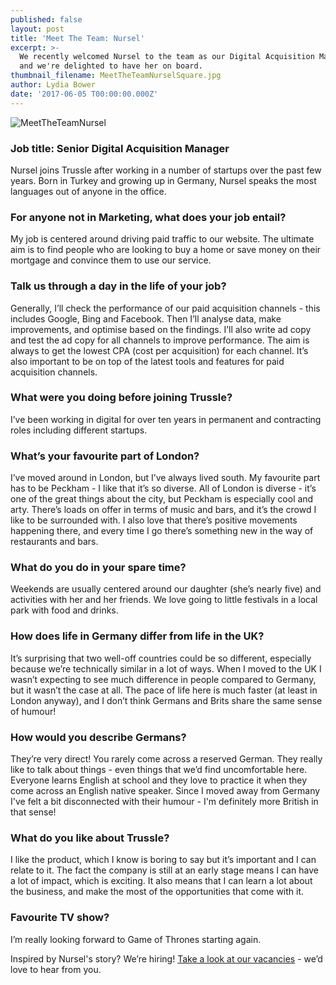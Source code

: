 ```yaml
---
published: false
layout: post
title: 'Meet The Team: Nursel'
excerpt: >-
  We recently welcomed Nursel to the team as our Digital Acquisition Manager,
  and we're delighted to have her on board.  
thumbnail_filename: MeetTheTeamNurselSquare.jpg
author: Lydia Bower
date: '2017-06-05 T00:00:00.000Z'
---
```

![MeetTheTeamNursel]({{site.baseurl}}/images/post_images/MeetTheTeamNursel.jpg)

### Job title: Senior Digital Acquisition Manager

Nursel joins Trussle after working in a number of startups over the past few years. Born in Turkey and growing up in Germany, Nursel speaks the most languages out of anyone in the office. 

### For anyone not in Marketing, what does your job entail?
My job is centered around driving paid traffic to our website. The ultimate aim is to find people who are looking to buy a home or save money on their mortgage and convince them to use our service.  

### Talk us through a day in the life of your job?
Generally, I’ll check the performance of our paid acquisition channels - this includes Google, Bing and Facebook. Then I’ll analyse data, make improvements, and optimise based on the findings. I’ll also write ad copy and test the ad copy for all channels to improve performance. The aim is always to get the lowest CPA (cost per acquisition) for each channel. It’s also important to be on top of the latest tools and features for paid acquisition channels. 

### What were you doing before joining Trussle?
I’ve been working in digital for over ten years in permanent and contracting roles including different startups. 

### What’s your favourite part of London?
I’ve moved around in London, but I’ve always lived south. My favourite part has to be Peckham - I like that it’s so diverse. All of London is diverse - it’s one of the great things about the city, but Peckham is especially cool and arty. There’s loads on offer in terms of music and bars, and it’s the crowd I like to be surrounded with. I also love that there’s positive movements happening there, and every time I go there’s something new in the way of restaurants and bars. 

### What do you do in your spare time?
Weekends are usually centered around our daughter (she’s nearly five) and activities with her and her friends. We love going to little festivals in a local park with food and drinks.

### How does life in Germany differ from life in the UK?
It’s surprising that two well-off countries could be so different, especially because we’re technically similar in a lot of ways. When I moved to the UK I wasn’t expecting to see much difference in people compared to Germany, but it wasn’t the case at all. The pace of life here is much faster (at least in London anyway), and I don’t think Germans and Brits share the same sense of humour!

### How would you describe Germans?
They’re very direct! You rarely come across a reserved German. They really like to talk about things - even things that we’d find uncomfortable here. Everyone learns English at school and they love to practice it when they come across an English native speaker. Since I moved away from Germany I've felt a bit disconnected with their humour - I'm definitely more British in that sense!

### What do you like about Trussle?
I like the product, which I know is boring to say but it’s important and I can relate to it. The fact the company is still at an early stage means I can have a lot of impact, which is exciting. It also means that I can learn a lot about the business, and make the most of the opportunities that come with it. 

### Favourite TV show?
I’m really looking forward to Game of Thrones starting again. 

Inspired by Nursel's story? We’re hiring! [Take a look at our vacancies](https://jobs.lever.co/trussle "Trussle vacancies") - we’d love to hear from you.











